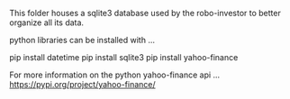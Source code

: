 
This folder houses a sqlite3 database used by the robo-investor to better organize all its data.

python libraries can be installed with ...

pip install datetime
pip install sqlite3
pip install yahoo-finance


For more information on the python yahoo-finance api ...
   https://pypi.org/project/yahoo-finance/